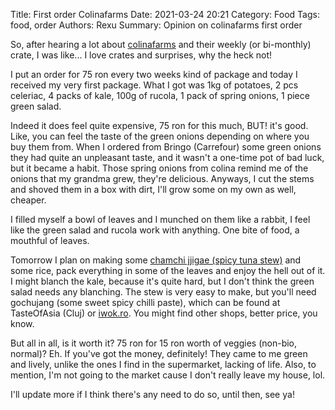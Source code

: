 Title: First order Colinafarms
Date: 2021-03-24 20:21
Category: Food
Tags: food, order
Authors: Rexu
Summary: Opinion on colinafarms first order

So, after hearing a lot about [colinafarms](https://colinafarms.ro/) and their weekly (or bi-monthly) crate, I was like... I love crates and surprises, why the heck not!

I put an order for 75 ron every two weeks kind of package and today I received my very first package.
What I got was 1kg of potatoes, 2 pcs celeriac, 4 packs of kale, 100g of rucola, 1 pack of spring onions, 1 piece green salad.

Indeed it does feel quite expensive, 75 ron for this much, BUT! it's good.
Like, you can feel the taste of the green onions depending on where you buy them from. When I ordered from Bringo (Carrefour) some green onions they had quite an unpleasant taste, and it wasn't a one-time pot of bad luck, but it became a habit.
Those spring onions from colina remind me of the onions that my grandma grew, they're delicious. Anyways, I cut the stems and shoved them in a box with dirt, I'll grow some on my own as well, cheaper.

I filled myself a bowl of leaves and I munched on them like a rabbit, I feel like the green salad and rucola work with anything. One bite of food, a mouthful of leaves.

Tomorrow I plan on making some [chamchi jjigae (spicy tuna stew)](https://www.maangchi.com/recipe/chamchi-jjigae) and some rice, pack everything in some of the leaves and enjoy the hell out of it. I might blanch the kale, because it's quite hard, but I don't think the green salad needs any blanching. The stew is very easy to make, but you'll need gochujang (some sweet spicy chilli paste), which can be found at TasteOfAsia (Cluj) or [iwok.ro](https://iwok.ro/produs/pasta-de-ardei-iute-coreeana-gochujang-sempio-500/). You might find other shops, better price, you know.

But all in all, is it worth it? 75 ron for 15 ron worth of veggies (non-bio, normal)? Eh.
If you've got the money, definitely! They came to me green and lively, unlike the ones I find in the supermarket, lacking of life. Also, to mention, I'm not going to the market cause I don't really leave my house, lol.

I'll update more if I think there's any need to do so, until then, see ya!
